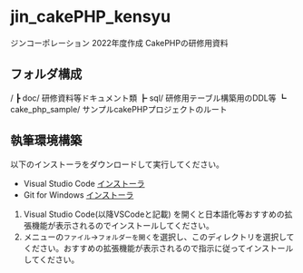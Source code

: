 # jin_cakePHP_kensyu

ジンコーポレーション 2022年度作成 CakePHPの研修用資料

## フォルダ構成

/
┣ doc/ 研修資料等ドキュメント類
┣ sql/ 研修用テーブル構築用のDDL等
┗ cake_php_sample/ サンプルcakePHPプロジェクトのルート

## 執筆環境構築

以下のインストーラをダウンロードして実行してください。

- Visual Studio Code [インストーラ](https://azure.microsoft.com/ja-jp/products/visual-studio-code/)
- Git for Windows [インストーラ](https://gitforwindows.org/)

1. Visual Studio Code(以降VSCodeと記載) を開くと日本語化等おすすめの拡張機能が表示されるのでインストールしてください。
2. メニューの`ファイル`->`フォルダーを開く`を選択し、このディレクトリを選択してください。おすすめの拡張機能が表示されるので指示に従ってインストールしてください。
